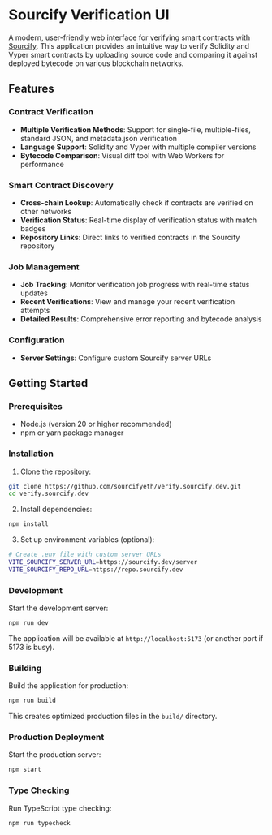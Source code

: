 # Sourcify Verification UI

A modern, user-friendly web interface for verifying smart contracts with [Sourcify](https://sourcify.dev/). This application provides an intuitive way to verify Solidity and Vyper smart contracts by uploading source code and comparing it against deployed bytecode on various blockchain networks.

## Features

### Contract Verification

- **Multiple Verification Methods**: Support for single-file, multiple-files, standard JSON, and metadata.json verification
- **Language Support**: Solidity and Vyper with multiple compiler versions
- **Bytecode Comparison**: Visual diff tool with Web Workers for performance

### Smart Contract Discovery

- **Cross-chain Lookup**: Automatically check if contracts are verified on other networks
- **Verification Status**: Real-time display of verification status with match badges
- **Repository Links**: Direct links to verified contracts in the Sourcify repository

### Job Management

- **Job Tracking**: Monitor verification job progress with real-time status updates
- **Recent Verifications**: View and manage your recent verification attempts
- **Detailed Results**: Comprehensive error reporting and bytecode analysis

### Configuration

- **Server Settings**: Configure custom Sourcify server URLs

## Getting Started

### Prerequisites

- Node.js (version 20 or higher recommended)
- npm or yarn package manager

### Installation

1. Clone the repository:

```bash
git clone https://github.com/sourcifyeth/verify.sourcify.dev.git
cd verify.sourcify.dev
```

2. Install dependencies:

```bash
npm install
```

3. Set up environment variables (optional):

```bash
# Create .env file with custom server URLs
VITE_SOURCIFY_SERVER_URL=https://sourcify.dev/server
VITE_SOURCIFY_REPO_URL=https://repo.sourcify.dev
```

### Development

Start the development server:

```bash
npm run dev
```

The application will be available at `http://localhost:5173` (or another port if 5173 is busy).

### Building

Build the application for production:

```bash
npm run build
```

This creates optimized production files in the `build/` directory.

### Production Deployment

Start the production server:

```bash
npm start
```

### Type Checking

Run TypeScript type checking:

```bash
npm run typecheck
```
